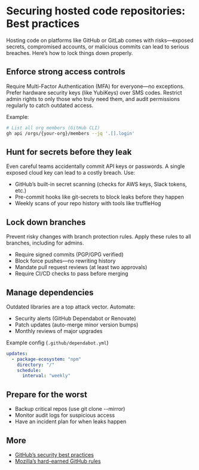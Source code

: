 # Securing hosted code repositories: Best practices

Hosting code on platforms like GitHub or GitLab comes with risks—exposed secrets, compromised accounts, or malicious 
commits can lead to serious breaches. Here’s how to lock things down properly.

## Enforce strong access controls

Require Multi-Factor Authentication (MFA) for everyone—no exceptions. Prefer hardware security keys (like YubiKeys) 
over SMS codes. Restrict admin rights to only those who truly need them, and audit permissions regularly to catch 
outdated access.

Example:

```bash
# List all org members (GitHub CLI)  
gh api /orgs/{your-org}/members --jq '.[].login'
```

## Hunt for secrets before they leak

Even careful teams accidentally commit API keys or passwords. A single exposed cloud key can lead to a costly breach. Use:

* GitHub’s built-in secret scanning (checks for AWS keys, Slack tokens, etc.)
* Pre-commit hooks like git-secrets to block leaks before they happen
* Weekly scans of your repo history with tools like truffleHog

## Lock down branches

Prevent risky changes with branch protection rules. Apply these rules to all branches, including for admins.

* Require signed commits (PGP/GPG verified)
* Block force pushes—no rewriting history
* Mandate pull request reviews (at least two approvals)
* Require CI/CD checks to pass before merging

## Manage dependencies

Outdated libraries are a top attack vector. Automate:

* Security alerts (GitHub Dependabot or Renovate)
* Patch updates (auto-merge minor version bumps)
* Monthly reviews of major upgrades

Example config (`.github/dependabot.yml`)

```yaml
updates:
  - package-ecosystem: "npm"
    directory: "/"
    schedule:
      interval: "weekly"
```

## Prepare for the worst

* Backup critical repos (use git clone --mirror)
* Monitor audit logs for suspicious access
* Have an incident plan for when leaks happen

## More

* [GitHub’s security best practices](https://docs.github.com/en/code-security/getting-started/github-security-features)
* [Mozilla’s hard-earned GitHub rules](https://wiki.mozilla.org/GitHub/Repository_Security)